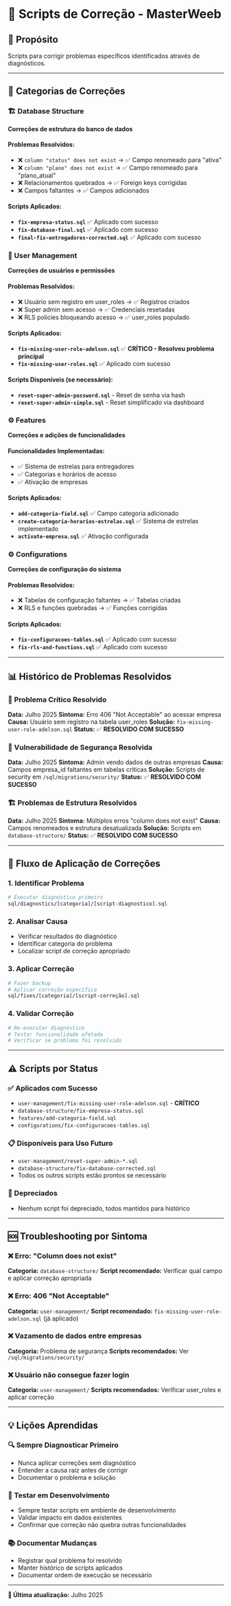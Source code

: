 # 🔧 Scripts de Correção - MasterWeeb

## 🎯 Propósito

Scripts para corrigir problemas específicos identificados através de diagnósticos.

---

## 📁 Categorias de Correções

### 🏗️ Database Structure
**Correções de estrutura do banco de dados**

#### Problemas Resolvidos:
- ❌ `column "status" does not exist` → ✅ Campo renomeado para "ativa"
- ❌ `column "plano" does not exist` → ✅ Campo renomeado para "plano_atual"
- ❌ Relacionamentos quebrados → ✅ Foreign keys corrigidas
- ❌ Campos faltantes → ✅ Campos adicionados

#### Scripts Aplicados:
- **`fix-empresa-status.sql`** ✅ Aplicado com sucesso
- **`fix-database-final.sql`** ✅ Aplicado com sucesso
- **`final-fix-entregadores-corrected.sql`** ✅ Aplicado com sucesso

### 👥 User Management
**Correções de usuários e permissões**

#### Problemas Resolvidos:
- ❌ Usuário sem registro em user_roles → ✅ Registros criados
- ❌ Super admin sem acesso → ✅ Credenciais resetadas
- ❌ RLS policies bloqueando acesso → ✅ user_roles populado

#### Scripts Aplicados:
- **`fix-missing-user-role-adelson.sql`** ✅ **CRÍTICO - Resolveu problema principal**
- **`fix-missing-user-roles.sql`** ✅ Aplicado com sucesso

#### Scripts Disponíveis (se necessário):
- **`reset-super-admin-password.sql`** - Reset de senha via hash
- **`reset-super-admin-simple.sql`** - Reset simplificado via dashboard

### ⚙️ Features
**Correções e adições de funcionalidades**

#### Funcionalidades Implementadas:
- ✅ Sistema de estrelas para entregadores
- ✅ Categorias e horários de acesso
- ✅ Ativação de empresas

#### Scripts Aplicados:
- **`add-categoria-field.sql`** ✅ Campo categoria adicionado
- **`create-categoria-horarios-estrelas.sql`** ✅ Sistema de estrelas implementado
- **`activate-empresa.sql`** ✅ Ativação configurada

### ⚙️ Configurations
**Correções de configuração do sistema**

#### Problemas Resolvidos:
- ❌ Tabelas de configuração faltantes → ✅ Tabelas criadas
- ❌ RLS e funções quebradas → ✅ Funções corrigidas

#### Scripts Aplicados:
- **`fix-configuracoes-tables.sql`** ✅ Aplicado com sucesso
- **`fix-rls-and-functions.sql`** ✅ Aplicado com sucesso

---

## 📊 Histórico de Problemas Resolvidos

### 🚨 Problema Crítico Resolvido
**Data:** Julho 2025
**Sintoma:** Erro 406 "Not Acceptable" ao acessar empresa
**Causa:** Usuário sem registro na tabela user_roles
**Solução:** `fix-missing-user-role-adelson.sql`
**Status:** ✅ **RESOLVIDO COM SUCESSO**

### 🔐 Vulnerabilidade de Segurança Resolvida
**Data:** Julho 2025
**Sintoma:** Admin vendo dados de outras empresas
**Causa:** Campos empresa_id faltantes em tabelas críticas
**Solução:** Scripts de security em `/sql/migrations/security/`
**Status:** ✅ **RESOLVIDO COM SUCESSO**

### 🏗️ Problemas de Estrutura Resolvidos
**Data:** Julho 2025
**Sintoma:** Múltiplos erros "column does not exist"
**Causa:** Campos renomeados e estrutura desatualizada
**Solução:** Scripts em `database-structure/`
**Status:** ✅ **RESOLVIDO COM SUCESSO**

---

## 🔄 Fluxo de Aplicação de Correções

### 1. Identificar Problema
```bash
# Executar diagnóstico primeiro
sql/diagnostics/[categoria]/[script-diagnostico].sql
```

### 2. Analisar Causa
- Verificar resultados do diagnóstico
- Identificar categoria do problema
- Localizar script de correção apropriado

### 3. Aplicar Correção
```bash
# Fazer backup
# Aplicar correção específica
sql/fixes/[categoria]/[script-correção].sql
```

### 4. Validar Correção
```bash
# Re-executar diagnóstico
# Testar funcionalidade afetada
# Verificar se problema foi resolvido
```

---

## ⚠️ Scripts por Status

### ✅ Aplicados com Sucesso
- `user-management/fix-missing-user-role-adelson.sql` - **CRÍTICO**
- `database-structure/fix-empresa-status.sql`
- `features/add-categoria-field.sql`
- `configurations/fix-configuracoes-tables.sql`

### 📋 Disponíveis para Uso Futuro
- `user-management/reset-super-admin-*.sql`
- `database-structure/fix-database-corrected.sql`
- Todos os outros scripts estão prontos se necessário

### 🚫 Depreciados
- Nenhum script foi depreciado, todos mantidos para histórico

---

## 🆘 Troubleshooting por Sintoma

### ❌ Erro: "Column does not exist"
**Categoria:** `database-structure/`
**Script recomendado:** Verificar qual campo e aplicar correção apropriada

### ❌ Erro: 406 "Not Acceptable"
**Categoria:** `user-management/`
**Script recomendado:** `fix-missing-user-role-adelson.sql` (já aplicado)

### ❌ Vazamento de dados entre empresas
**Categoria:** Problema de segurança
**Scripts recomendados:** Ver `/sql/migrations/security/`

### ❌ Usuário não consegue fazer login
**Categoria:** `user-management/`
**Scripts recomendados:** Verificar user_roles e aplicar correção

---

## 💡 Lições Aprendidas

### 🔍 Sempre Diagnosticar Primeiro
- Nunca aplicar correções sem diagnóstico
- Entender a causa raiz antes de corrigir
- Documentar o problema e solução

### 🧪 Testar em Desenvolvimento
- Sempre testar scripts em ambiente de desenvolvimento
- Validar impacto em dados existentes
- Confirmar que correção não quebra outras funcionalidades

### 📚 Documentar Mudanças
- Registrar qual problema foi resolvido
- Manter histórico de scripts aplicados
- Documentar ordem de execução se necessário

---

**📅 Última atualização:** Julho 2025